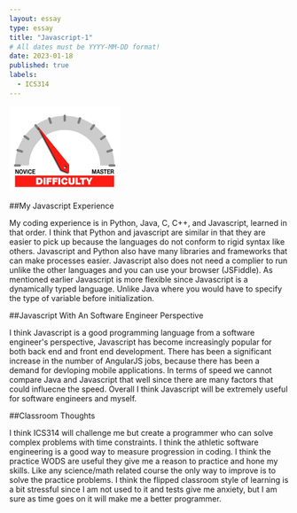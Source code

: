 ```yaml
---
layout: essay
type: essay
title: "Javascript-1"
# All dates must be YYYY-MM-DD format!
date: 2023-01-18
published: true
labels:
  - ICS314
---
```


<img width="200px" class="rounded float-start pe-4" src="../img/difficulty/degree_difficulty.jpg">
  
  ##My Javascript Experience
  
  My coding experience is in Python, Java, C, C++, and Javascript, learned in that order. I think that Python and javascript are similar in that they are easier to pick up because the languages do not conform to rigid syntax like others.  Javascript and Python also have many libraries and frameworks that can make processes easier.  Javascript also does not need a complier to run unlike the other languages and you can use your browser (JSFiddle).  As mentioned earlier Javascript is more flexible since Javascript is a dynamically typed language.  Unlike Java where you would have to specify the type of variable before initialization.  
  
  ##Javascript With An Software Engineer Perspective
  
  I think Javascript is a good programming language from a software engineer's perspective, Javascript has become increasingly popular for both back end and front end development. There has been a significant increase in the number of AngularJS jobs, because there has been a demand for devloping mobile applications. In terms of speed we cannot compare Java and Javascript that well since there are many factors that could influecne the speed. Overall I think Javascript will be extremely useful for software engineers and myself.
  
  ##Classroom Thoughts
  
  I think ICS314 will challenge me but create a programmer who can solve complex problems with time constraints.  I think the athletic software engineering is a good way to measure progression in coding.  I think the practice WODS are useful they give me a reason to practice and hone my skills.  Like any science/math related course the only way to improve is to solve the practice problems.  I think the flipped classroom style of learning is a bit stressful since I am not used to it and tests give me anxiety, but I am sure as time goes on it will make me a better programmer.   
